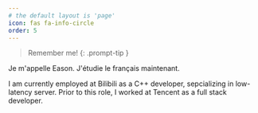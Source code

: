 ```yaml
---
# the default layout is 'page'
icon: fas fa-info-circle
order: 5
---
```


> Remember me! 
{: .prompt-tip }

Je m'appelle Eason. J'étudie le français maintenant.

I am currently employed at Bilibili as a C++ developer, sepcializing in low-latency server. Prior to this role, I worked at Tencent as a full stack developer.

<script src="https://emgithub.com/embed-v2.js?target=https%3A%2F%2Fgithub.com%2Fprotocolbuffers%2Fprotobuf%2Fblob%2Fe41ffb01a25632a6a207cb62fad913c2e35e316c%2Fsrc%2Fgoogle%2Fprotobuf%2Fcompiler%2Fcpp%2Fpadding_optimizer.cc%23L66-L84&style=github&type=code&showBorder=on&showLineNumbers=on&showFileMeta=on&showFullPath=on&showCopy=on"></script>